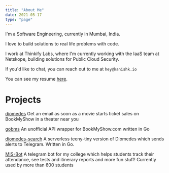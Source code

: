 ```yaml
---
title: "About Me"
date: 2021-05-17
type: "page"
---
```


I'm a Software Engineering, currently in Mumbai, India.

I love to build solutions to real life problems with code.

I work at Thinkify Labs, where I'm currently working with the IaaS team at Netskope, building solutions for Public Cloud Security.

If you'd like to chat, you can reach out to me at `hey@kanishk.io`

You can see my resume [here](/pdfs/kanishk_singh.pdf).

# Projects

[diomedes](https://github.com/ArionMiles/diomedes) Get an email as soon as a movie starts ticket sales on BookMyShow in a theater near you

[gobms](https://github.com/ArionMiles/gobms) An unofficial API wrapper for BookMyShow.com written in Go

[diomedes-search](github.com/ArionMiles/diomedes-search) A serverless teeny-tiny version of Diomedes which sends alerts to Telegram. Written in Go.

[MIS-Bot](https://github.com/ArionMiles/MIS-Bot) A telegram bot for my college which helps students track their attendance, see tests and itinerary reports and more fun stuff! Currently used by more than 600 students

